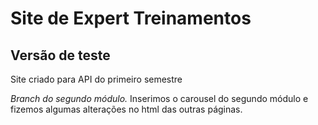 # Site de Expert Treinamentos
## Versão de teste 
Site criado para API do primeiro semestre

*Branch do segundo módulo.* 
Inserimos o carousel do segundo módulo e fizemos algumas alterações no html das outras páginas.
